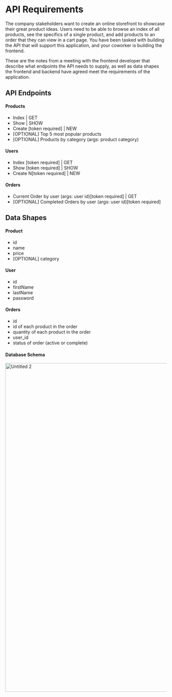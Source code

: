 # API Requirements
The company stakeholders want to create an online storefront to showcase their great product ideas. Users need to be able to browse an index of all products, see the specifics of a single product, and add products to an order that they can view in a cart page. You have been tasked with building the API that will support this application, and your coworker is building the frontend.

These are the notes from a meeting with the frontend developer that describe what endpoints the API needs to supply, as well as data shapes the frontend and backend have agreed meet the requirements of the application. 

## API Endpoints
#### Products
- Index | GET 
- Show | SHOW
- Create [token required] | NEW
- [OPTIONAL] Top 5 most popular products 
- [OPTIONAL] Products by category (args: product category)

#### Users
- Index [token required] | GET
- Show [token required] | SHOW
- Create N[token required] | NEW

#### Orders
- Current Order by user (args: user id)[token required] | GET
- [OPTIONAL] Completed Orders by user (args: user id)[token required]

## Data Shapes
#### Product
-  id
- name
- price
- [OPTIONAL] category

#### User
- id
- firstName
- lastName
- password

#### Orders
- id
- id of each product in the order
- quantity of each product in the order
- user_id
- status of order (active or complete)

#### Database Schema

<img width="1028" alt="Untitled 2" src="https://user-images.githubusercontent.com/940055/169290688-87233e97-5738-4457-9ecc-1d7641fdeb4f.png">

